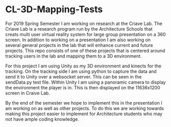 # CL-3D-Mapping-Tests
For 2019 Spring Semester I am working on research at the Criave Lab. The Criave Lab is a research program run by the Architecture Schools that creats multi user virtual reality system for large group presentation on a 360 screen. In addition to working on a presentation I am also working on several general projects in the lab that will enhance current and future projects. This repo consists of one of these projects that is centered around tracking users in the lab and mapping them to a 3D environment. 

For this project I am using Unity as my 3D environment and kinects for the tracking. On the tracking side I am using python to capture the data and send it to Unity over a websocket server. This can be seen in the sendData.py test file. Within Unity I am using a panoramic camera to display the environment the player is in. This is then displayed on the 11636x1200 screen in Craive Lab.

By the end of the semester we hope to implement this in the presentation I am working on as well as other projects. To do this we are working towards making this project easier to implement for Architecture students who may not have ample coding knowledge.
